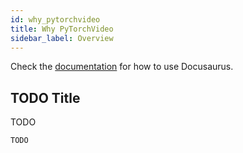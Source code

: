 ```yaml
---
id: why_pytorchvideo
title: Why PyTorchVideo
sidebar_label: Overview
---
```


Check the [documentation](https://docusaurus.io) for how to use Docusaurus.

## TODO Title

TODO

```
TODO
```
